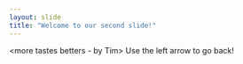 ```yaml
---
layout: slide
title: "Welcome to our second slide!"
---
```

<more tastes betters - by Tim>
Use the left arrow to go back!
